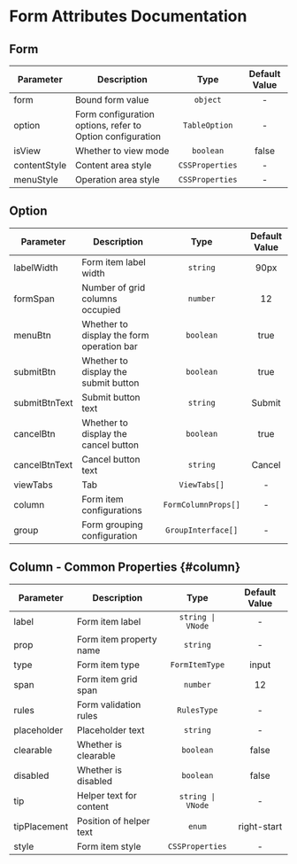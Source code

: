 <script setup>
  import popover from '../../components/popover.vue'
</script>

# Form Attributes Documentation

## Form

| Parameter | Description | Type | Default Value |
| ------------- | ------------- | :---: | :---:  |
| form | Bound form value | `object` | - |
| option | Form configuration options, refer to Option configuration | `TableOption` | - |
| isView | Whether to view mode | `boolean` | false |
| contentStyle | Content area style | `CSSProperties` | - |
| menuStyle | Operation area style | `CSSProperties` | - |

## Option

| Parameter | Description | Type | Default Value |
| ------------- | ------------- | :---: | :---:  |
| labelWidth | Form item label width | `string` | 90px |
| formSpan | Number of grid columns occupied | `number` | 12 |
| menuBtn | Whether to display the form operation bar | `boolean` | true |
| submitBtn | Whether to display the submit button | `boolean` | true |
| submitBtnText | Submit button text | `string` | Submit |
| cancelBtn | Whether to display the cancel button | `boolean` | true |
| cancelBtnText | Cancel button text | `string` | Cancel |
| viewTabs | Tab | `ViewTabs[]` | - |
| column | Form item configurations | `FormColumnProps[]` | - |
| group | Form grouping configuration | `GroupInterface[]` | - |

## Column - Common Properties {#column}

| Parameter | Description | Type | Default Value |
| ------------- | ------------- | :---: | :---: |
| label | Form item label | `string \| VNode` | - |
| prop | Form item property name | `string` | - |
| type | Form item type | `FormItemType` | input |
| span | Form item grid span | `number` | 12 |
| rules | Form validation rules | <popover content="Array<Partial<FormItemRule>>">`RulesType`</popover> | - |
| placeholder | Placeholder text | `string` | - |
| clearable | Whether is clearable | `boolean` | false |
| disabled | Whether is disabled | `boolean` | false |
| tip | Helper text for content | `string \| VNode` | - |
| tipPlacement | Position of helper text | <popover content="top \| top-start \| top-end \| bottom \| bottom-start \| bottom-end \| left \| left-start \| left-end \| right \| right-start \| right-end">`enum`</popover> | right-start |
| style | Form item style | `CSSProperties` | - |
